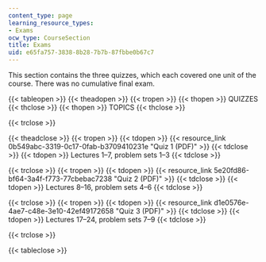 ```yaml
---
content_type: page
learning_resource_types:
- Exams
ocw_type: CourseSection
title: Exams
uid: e65fa757-3838-8b28-7b7b-87fbbe0b67c7
---
```


This section contains the three quizzes, which each covered one unit of the course. There was no cumulative final exam.

{{< tableopen >}}
{{< theadopen >}}
{{< tropen >}}
{{< thopen >}}
QUIZZES
{{< thclose >}}
{{< thopen >}}
TOPICS
{{< thclose >}}

{{< trclose >}}

{{< theadclose >}}
{{< tropen >}}
{{< tdopen >}}
{{< resource_link 0b549abc-3319-0c17-0fab-b3709410231e "Quiz 1 (PDF)" >}}
{{< tdclose >}}
{{< tdopen >}}
Lectures 1–7, problem sets 1–3
{{< tdclose >}}

{{< trclose >}}
{{< tropen >}}
{{< tdopen >}}
{{< resource_link 5e20fd86-bf64-3a4f-f773-77cbebac7238 "Quiz 2 (PDF)" >}}
{{< tdclose >}}
{{< tdopen >}}
Lectures 8–16, problem sets 4–6
{{< tdclose >}}

{{< trclose >}}
{{< tropen >}}
{{< tdopen >}}
{{< resource_link d1e0576e-4ae7-c48e-3e10-42ef49172658 "Quiz 3 (PDF)" >}}
{{< tdclose >}}
{{< tdopen >}}
Lectures 17–24, problem sets 7–9
{{< tdclose >}}

{{< trclose >}}

{{< tableclose >}}